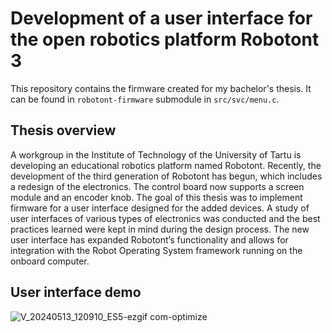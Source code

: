 # Development of a user interface for the open robotics platform Robotont 3

This repository contains the firmware created for my bachelor's thesis. It can be found in `robotont-firmware` submodule in `src/svc/menu.c`.

## Thesis overview

A workgroup in the Institute of Technology of the University of Tartu is developing an educational robotics platform named Robotont. Recently, the development of the third generation of Robotont has begun, which includes a redesign of the electronics. The control board now supports a screen module and an encoder knob. The goal of this thesis was to implement firmware for a user interface designed for the added devices. A study of user interfaces of various types of electronics was conducted and the best practices learned were kept in mind during the design process. The new user interface has expanded Robotont’s functionality and allows for integration with the Robot Operating System framework running on the onboard computer.

## User interface demo

![V_20240513_120910_ES5-ezgif com-optimize](https://github.com/ut-ims-robotics/sakk-thesis-2024-robotont-firmware-menu/assets/18077404/263ee89a-77b9-4c8a-8fc0-5103800bce67)
